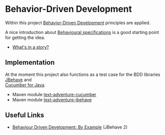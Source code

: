 # Behavior-Driven Development

Within this project [Behavior-Driven Development](http://en.wikipedia.org/wiki/Behavior-driven_development)
principles are applied.

A nice introduction about [Behavioural specifications](http://en.wikipedia.org/wiki/Behavior-driven_development#Behavioural_specifications)
is a good starting point for getting the idea.

- [What's in a story?](http://dannorth.net/whats-in-a-story/)


## Implementation

At the moment this project also functions as a test case for the BDD libraries 
[JBehave](http://jbehave.org/) and  
[Cucumber for Java](http://cukes.info/).

- Maven module [text-adventure-cucumber](https://github.com/verhagen/text-adventure)
- Maven module [text-adventure-jbehave](https://github.com/verhagen/text-adventure)


## Useful Links

- [Behaviour Driven Development: By Example](http://www.ryangreenhall.com/articles/bdd-by-example.html) (JBehave 2)
